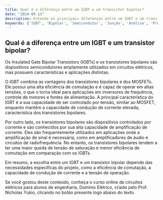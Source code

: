 ```yaml
---
title: Qual é a diferença entre um IGBT e um transistor bipolar?
date: "2024-09-13"
description: Entenda as principais diferenças entre um IGBT e um transistor bipolar no contexto de semicondutores.
keywords: ['IGBT', 'Bipolar', 'Semicondutor', 'Junção', 'Análise', 'Projeto', 'Equivalente']
---
```


## Qual é a diferença entre um IGBT e um transistor bipolar?

Os Insulated Gate Bipolar Transistors (IGBTs) e os transistores bipolares são dispositivos semicondutores amplamente utilizados em circuitos elétricos, mas possuem características e aplicações distintas. 

O IGBT combina as vantagens dos transistores bipolares e dos MOSFETs. Ele possui uma alta eficiência de comutação e é capaz de operar em altas tensões, o que o torna ideal para aplicações em inversores de frequência, controle de motores e fontes de alimentação. A principal característica do IGBT é a sua capacidade de ser controlado por tensão, similar ao MOSFET, enquanto mantém a capacidade de condução de corrente elevada, característica dos transistores bipolares.

Por outro lado, os transistores bipolares são dispositivos controlados por corrente e são conhecidos por sua alta capacidade de amplificação de corrente. Eles são frequentemente utilizados em aplicações onde a amplificação de sinal é necessária, como em amplificadores de áudio e circuitos de radiofrequência. No entanto, os transistores bipolares tendem a ter uma maior queda de tensão de saturação e menor eficiência de comutação em comparação com os IGBTs.

Em resumo, a escolha entre um IGBT e um transistor bipolar depende das necessidades específicas do projeto, como a eficiência de comutação, a capacidade de condução de corrente e a tensão de operação.

Se você gostou deste conteúdo, conheça o curso online de circuitos elétricos para alunos de engenharia, Domínio Elétrico, criado pelo Prof. Nicholas Yukio, clicando no botão presente logo abaixo do texto.